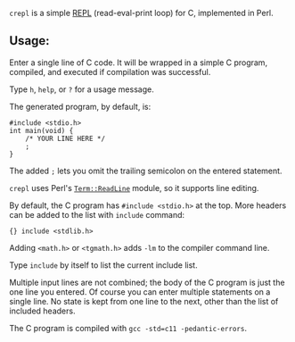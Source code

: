 `crepl` is a simple
[REPL](https://en.wikipedia.org/wiki/Read%E2%80%93eval%E2%80%93print_loop)
(read-eval-print loop) for C, implemented in Perl.

## Usage:

Enter a single line of C code.  It will be wrapped in a simple
C program, compiled, and executed if compilation was successful.

Type `h`, `help`, or `?` for a usage message.

The generated program, by default, is:

    #include <stdio.h>
    int main(void) {
        /* YOUR LINE HERE */
        ;
    }

The added `;` lets you omit the trailing semicolon on the entered statement.

`crepl` uses Perl's
[`Term::ReadLine`](https://metacpan.org/pod/Term::ReadLine) module,
so it supports line editing.

By default, the C program has `#include <stdio.h>` at the top.
More headers can be added to the list with `include` command:

    {} include <stdlib.h>

Adding `<math.h>` or `<tgmath.h>` adds `-lm` to the compiler command
line.

Type `include` by itself to list the current include list.

Multiple input lines are not combined; the body of the C program
is just the one line you entered.  Of course you can enter multiple
statements on a single line.  No state is kept from one line to the
next, other than the list of included headers.

The C program is compiled with `gcc -std=c11 -pedantic-errors`.
